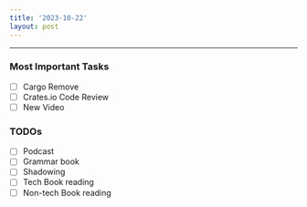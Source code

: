 ```yaml
---
title: '2023-10-22'
layout: post
---
```


---

### Most Important Tasks

- [ ] Cargo Remove
- [ ] Crates.io Code Review
- [ ] New Video

### TODOs

- [ ] Podcast
- [ ] Grammar book
- [ ] Shadowing
- [ ] Tech Book reading
- [ ] Non-tech Book reading
